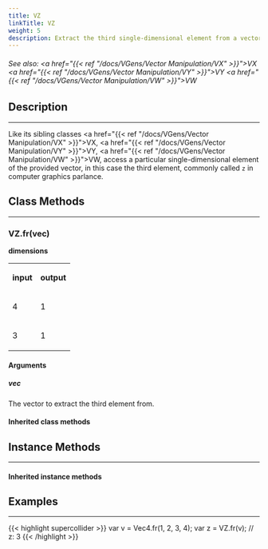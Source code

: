 ```yaml
---
title: VZ
linkTitle: VZ
weight: 5
description: Extract the third single-dimensional element from a vector
---
```

<!-- generated file, please edit the original .schelp file(in the Scintillator repository) and then run schelpToMarkDown.scdscript to regenerate. -->
###### See also: <a href="{{< ref "/docs/VGens/Vector Manipulation/VX" >}}">VX</a> <a href="{{< ref "/docs/VGens/Vector Manipulation/VY" >}}">VY</a> <a href="{{< ref "/docs/VGens/Vector Manipulation/VW" >}}">VW</a> 



## Description
---



Like its sibling classes <a href="{{< ref "/docs/VGens/Vector Manipulation/VX" >}}">VX</a>, <a href="{{< ref "/docs/VGens/Vector Manipulation/VY" >}}">VY</a>, <a href="{{< ref "/docs/VGens/Vector Manipulation/VW" >}}">VW</a>, access a particular single-dimensional element of the provided vector, in this case the third element, commonly called <code>z</code> in computer graphics parlance.



## Class Methods
---



### VZ.fr(vec)



<strong>dimensions</strong>


<table>
<tr><td>

<strong>input</strong>

</td><td>

<strong>output</strong>

</td></tr>
<tr><td>

4

</td><td>

1

</td></tr>
<tr><td>

3

</td><td>

1

</td></tr>

</table>


#### Arguments

##### vec



The vector to extract the third element from.





#### Inherited class methods



## Instance Methods
---



#### Inherited instance methods



## Examples
---



{{< highlight supercollider >}}
var v = Vec4.fr(1, 2, 3, 4);
var z = VZ.fr(v); // z: 3
{{< /highlight >}}





